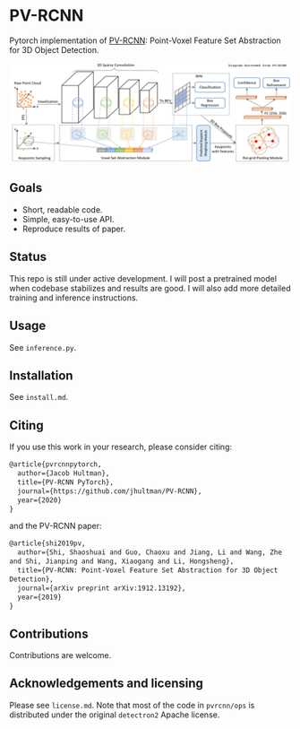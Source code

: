 # PV-RCNN
Pytorch implementation of [PV-RCNN](https://arxiv.org/pdf/1912.13192): Point-Voxel Feature Set Abstraction for 3D Object Detection.

![PV-RCNN](images/pvrcnn.png)

## Goals
- Short, readable code.
- Simple, easy-to-use API.
- Reproduce results of paper.

## Status
This repo is still under active development. I will post a pretrained model when codebase stabilizes and results are good. I will also add more detailed training and inference instructions.

## Usage
See `inference.py`.

## Installation
See `install.md`.

## Citing
If you use this work in your research, please consider citing:

```
@article{pvrcnnpytorch,
  author={Jacob Hultman},
  title={PV-RCNN PyTorch},
  journal={https://github.com/jhultman/PV-RCNN},
  year={2020}
}
```

and the PV-RCNN paper:

```
@article{shi2019pv,
  author={Shi, Shaoshuai and Guo, Chaoxu and Jiang, Li and Wang, Zhe and Shi, Jianping and Wang, Xiaogang and Li, Hongsheng},
  title={PV-RCNN: Point-Voxel Feature Set Abstraction for 3D Object Detection},
  journal={arXiv preprint arXiv:1912.13192},
  year={2019}
}
```

## Contributions
Contributions are welcome.

## Acknowledgements and licensing
Please see `license.md`. Note that most of the code in `pvrcnn/ops` is distributed under the original `detectron2` Apache license.
